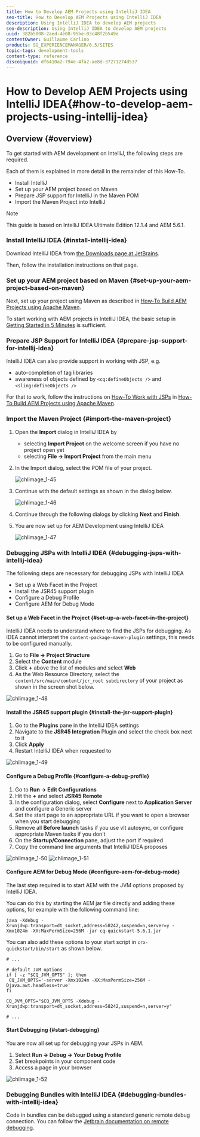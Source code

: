 ```yaml
---
title: How to Develop AEM Projects using IntelliJ IDEA
seo-title: How to Develop AEM Projects using IntelliJ IDEA
description: Using IntelliJ IDEA to develop AEM projects
seo-description: Using IntelliJ IDEA to develop AEM projects
uuid: 382b5008-2aed-4e08-95be-03c48f2b549e
contentOwner: Guillaume Carlino
products: SG_EXPERIENCEMANAGER/6.5/SITES
topic-tags: development-tools
content-type: reference
discoiquuid: df6410a2-794e-4fa2-ae8d-37271274d537
---
```


# How to Develop AEM Projects using IntelliJ IDEA{#how-to-develop-aem-projects-using-intellij-idea}

## Overview {#overview}

To get started with AEM development on IntelliJ, the following steps are required.

Each of them is explained in more detail in the remainder of this How-To.

* Install IntelliJ
* Set up your AEM project based on Maven
* Prepare JSP support for IntelliJ in the Maven POM
* Import the Maven Project into IntelliJ

>[!NOTE]
>
>This guide is based on IntelliJ IDEA Ultimate Edition 12.1.4 and AEM 5.6.1.

### Install IntelliJ IDEA {#install-intellij-idea}

Download IntelliJ IDEA from [the Downloads page at JetBrains](https://www.jetbrains.com/idea/download/index.html).

Then, follow the installation instructions on that page.

### Set up your AEM project based on Maven {#set-up-your-aem-project-based-on-maven}

Next, set up your project using Maven as described in [How-To Build AEM Projects using Apache Maven](/help/sites-developing/ht-projects-maven.md).

To start working with AEM projects in IntelliJ IDEA, the basic setup in [Getting Started in 5 Minutes](https://maven.apache.org/guides/getting-started/maven-in-five-minutes.html) is sufficient.

### Prepare JSP Support for IntelliJ IDEA {#prepare-jsp-support-for-intellij-idea}

IntelliJ IDEA can also provide support in working with JSP, e.g.

* auto-completion of tag libraries
* awareness of objects defined by `<cq:defineObjects />` and `<sling:defineObjects />`

For that to work, follow the instructions on [How-To Work with JSPs](/help/sites-developing/ht-projects-maven.md#how-to-work-with-jsps) in [How-To Build AEM Projects using Apache Maven](/help/sites-developing/ht-projects-maven.md).

### Import the Maven Project {#import-the-maven-project}

1. Open the **Import** dialog in IntelliJ IDEA by

    * selecting **Import Project** on the welcome screen if you have no project open yet
    * selecting **File -&gt; Import Project** from the main menu

1. In the Import dialog, select the POM file of your project.

   ![chlimage_1-45](assets/chlimage_1-45a.png)

1. Continue with the default settings as shown in the dialog below.

   ![chlimage_1-46](assets/chlimage_1-46a.png)

1. Continue through the following dialogs by clicking **Next** and **Finish**.
1. You are now set up for AEM Development using IntelliJ IDEA

   ![chlimage_1-47](assets/chlimage_1-47a.png)

### Debugging JSPs with IntelliJ IDEA {#debugging-jsps-with-intellij-idea}

The following steps are necessary for debugging JSPs with IntelliJ IDEA

* Set up a Web Facet in the Project
* Install the JSR45 support plugin
* Configure a Debug Profile
* Configure AEM for Debug Mode

#### Set up a Web Facet in the Project {#set-up-a-web-facet-in-the-project}

IntelliJ IDEA needs to understand where to find the JSPs for debugging. As IDEA cannot interpret the `content-package-maven-plugin` settings, this needs to be configured manually.

1. Go to **File -&gt; Project Structure**
1. Select the **Content** module
1. Click **+** above the list of modules and select **Web**
1. As the Web Resource Directory, select the `content/src/main/content/jcr_root subdirectory` of your project as shown in the screen shot below.

![chlimage_1-48](assets/chlimage_1-48a.png)

#### Install the JSR45 support plugin {#install-the-jsr-support-plugin}

1. Go to the **Plugins** pane in the IntelliJ IDEA settings
1. Navigate to the **JSR45 Integration** Plugin and select the check box next to it
1. Click **Apply**
1. Restart IntelliJ IDEA when requested to

![chlimage_1-49](assets/chlimage_1-49a.png)

#### Configure a Debug Profile {#configure-a-debug-profile}

1. Go to **Run -&gt; Edit Configurations**
1. Hit the **+** and select **JSR45 Remote**
1. In the configuration dialog, select **Configure** next to **Application Server** and configure a Generic server
1. Set the start page to an appropriate URL if you want to open a browser when you start debugging
1. Remove all **Before launch** tasks if you use vlt autosync, or configure appropriate Maven tasks if you don't
1. On the **Startup/Connection** pane, adjust the port if required
1. Copy the command line arguments that IntelliJ IDEA proposes

![chlimage_1-50](assets/chlimage_1-50a.png) ![chlimage_1-51](assets/chlimage_1-51a.png)

#### Configure AEM for Debug Mode {#configure-aem-for-debug-mode}

The last step required is to start AEM with the JVM options proposed by IntelliJ IDEA.

You can do this by starting the AEM jar file directly and adding these options, for example with the following command line:

`java -Xdebug -Xrunjdwp:transport=dt_socket,address=58242,suspend=n,server=y -Xmx1024m -XX:MaxPermSize=256M -jar cq-quickstart-5.6.1.jar`

You can also add these options to your start script in `crx-quickstart/bin/start` as shown below.

```shell
# ...

# default JVM options
if [ -z "$CQ_JVM_OPTS" ]; then
 CQ_JVM_OPTS='-server -Xmx1024m -XX:MaxPermSize=256M -Djava.awt.headless=true'
fi

CQ_JVM_OPTS="$CQ_JVM_OPTS -Xdebug -Xrunjdwp:transport=dt_socket,address=58242,suspend=n,server=y"

# ...
```

#### Start Debugging {#start-debugging}

You are now all set up for debugging your JSPs in AEM.

1. Select **Run -&gt; Debug -&gt; Your Debug Profile**
1. Set breakpoints in your component code
1. Access a page in your browser

![chlimage_1-52](assets/chlimage_1-52a.png)

### Debugging Bundles with IntelliJ IDEA {#debugging-bundles-with-intellij-idea}

Code in bundles can be debugged using a standard generic remote debug connection. You can follow the [Jetbrain documentation on remote debugging](https://www.jetbrains.com/idea/webhelp/run-debug-configuration-remote.html).
